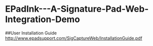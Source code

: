 # EPadInk---A-Signature-Pad-Web-Integration-Demo

##User Installation Guide
http://www.epadsupport.com/SigCaptureWeb/InstallationGuide.pdf
